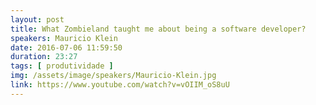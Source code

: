 ```yaml
---
layout: post
title: What Zombieland taught me about being a software developer?
speakers: Mauricio Klein
date: 2016-07-06 11:59:50
duration: 23:27
tags: [ produtividade ]
img: /assets/image/speakers/Mauricio-Klein.jpg 
link: https://www.youtube.com/watch?v=vOIIM_oS8uU
---
```

